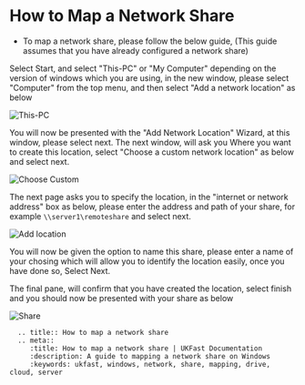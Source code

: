# How to Map a Network Share


* To map a network share, please follow the below guide, (This guide assumes that you have already configured a network share)

Select Start, and select "This-PC" or "My Computer" depending on the version of windows which you are using, in the new window, please select "Computer" from the top menu, and then select "Add a network location" as below

![This-PC](files/networkshare/thispccomputer.PNG)

You will now be presented with the "Add Network Location" Wizard, at this window, please select next.
The next window, will ask you Where you want to create this location, select "Choose a custom network location" as below and select next.

![Choose Custom](files/networkshare/choosecustom.PNG)

The next page asks you to specify the location, in the "internet or network address" box as below, please enter the address and path of your share, for example
`\\server1\remoteshare` and select next.

![Add location](files/networkshare/specifylocation.PNG)

You will now be given the option to name this share, please enter a name of your chosing which will allow you to identify the location easily, once you have done so, Select Next.

The final pane, will confirm that you have created the location, select finish and you should now be presented with your share as below

![Share](files/networkshare/shareadded.PNG)

```eval_rst
  .. title:: How to map a network share
  .. meta::
     :title: How to map a network share | UKFast Documentation
     :description: A guide to mapping a network share on Windows
     :keywords: ukfast, windows, network, share, mapping, drive, cloud, server
